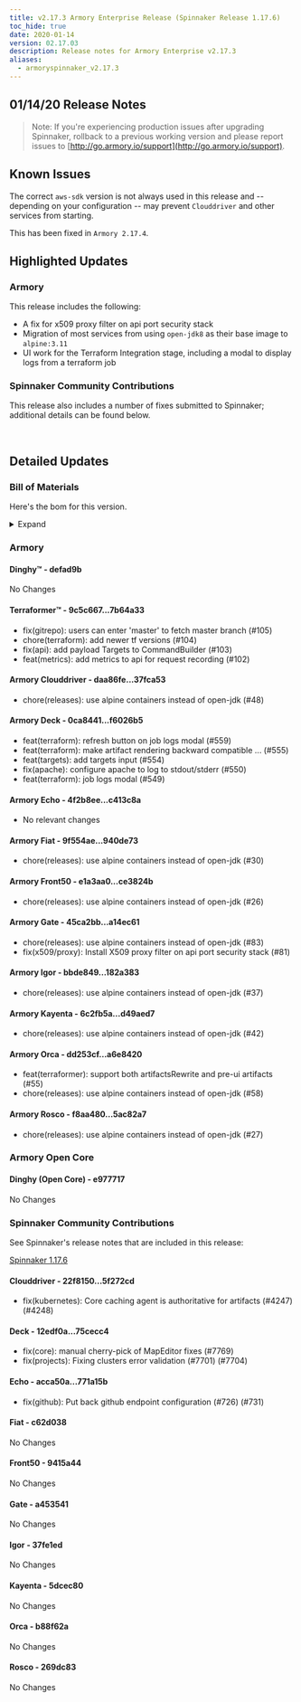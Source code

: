 ```yaml
---
title: v2.17.3 Armory Enterprise Release (Spinnaker Release 1.17.6)
toc_hide: true
date: 2020-01-14
version: 02.17.03
description: Release notes for Armory Enterprise v2.17.3
aliases:
  - armoryspinnaker_v2.17.3
---
```


## 01/14/20 Release Notes


> Note: If you're experiencing production issues after upgrading Spinnaker, rollback to a previous working version and please report issues to [http://go.armory.io/support](http://go.armory.io/support).


## Known Issues

The correct `aws-sdk` version is not always used in this release and -- depending on your configuration -- may prevent `Clouddriver` and other services from starting.

This has been fixed in `Armory 2.17.4`.

## Highlighted Updates
### Armory
This release includes the following:

- A fix for x509 proxy filter on api port security stack
- Migration of most services from using `open-jdk8` as their base image to `alpine:3.11`
- UI work for the Terraform Integration stage, including a modal to display logs from a terraform job

###  Spinnaker Community Contributions

This release also includes a number of fixes submitted to Spinnaker; additional details can be found below.

<br>

## Detailed Updates

### Bill of Materials
Here's the bom for this version.
<details><summary>Expand</summary>
<pre class="highlight">
<code>version: 2.17.3-rc3212
timestamp: "2020-01-14 21:14:29"
services:
  clouddriver:
    version: 6.4.4-37fca53-5f272cd-rc1065
  deck:
    version: 2.13.4-f6026b5-75cecc4-rc247
  dinghy:
    version: 0.0.4-defad9b-rc1601
  echo:
    version: 2.9.1-c413c8a-771a15b-rc589
  fiat:
    version: 1.8.3-940de73-c62d038-rc1065
  front50:
    version: 0.20.1-ce3824b-9415a44-rc1062
  gate:
    version: 1.13.0-a14ec61-a453541-rc1795
  igor:
    version: 1.7.0-182a383-37fe1ed-rc908
  kayenta:
    version: 0.12.0-d49aed7-5dcec80-rc819
  monitoring-daemon:
    version: 0.16.0-59cbbec-rc543
  monitoring-third-party:
    version: 0.16.0-59cbbec-rc543
  orca:
    version: 2.11.2-a6e8420-b88f62a-rc949
  rosco:
    version: 0.15.1-5ac82a7-269dc83-rc901
  terraformer:
    version: 0.0.2-7b64a33-rc12
dependencies:
  redis:
    version: 2:2.8.4-2
artifactSources:
  dockerRegistry: docker.io/armory</code>
</pre>
</details>



### Armory
#### Dinghy&trade; - defad9b
No Changes

#### Terraformer&trade; - 9c5c667...7b64a33
 - fix(gitrepo): users can enter 'master' to fetch master branch (#105)
 - chore(terraform): add newer tf versions (#104)
 - fix(api): add payload Targets to CommandBuilder (#103)
 - feat(metrics): add metrics to api for request recording (#102)

#### Armory Clouddriver  - daa86fe...37fca53
 - chore(releases): use alpine containers instead of open-jdk (#48)

#### Armory Deck  - 0ca8441...f6026b5
 - feat(terraform): refresh button on job logs modal (#559)
 - feat(terraform): make artifact rendering backward compatible ... (#555)
 - feat(targets): add targets input (#554)
 - fix(apache): configure apache to log to stdout/stderr (#550)
 - feat(terraform): job logs modal (#549)

#### Armory Echo  - 4f2b8ee...c413c8a
 - No relevant changes

#### Armory Fiat  - 9f554ae...940de73
 - chore(releases): use alpine containers instead of open-jdk (#30)

#### Armory Front50  - e1a3aa0...ce3824b
 - chore(releases): use alpine containers instead of open-jdk (#26)

#### Armory Gate  - 45ca2bb...a14ec61
 - chore(releases): use alpine containers instead of open-jdk (#83)
 - fix(x509/proxy): Install X509 proxy filter on api port security stack (#81)

#### Armory Igor  - bbde849...182a383
 - chore(releases): use alpine containers instead of open-jdk (#37)

#### Armory Kayenta  - 6c2fb5a...d49aed7
 - chore(releases): use alpine containers instead of open-jdk (#42)

#### Armory Orca  - dd253cf...a6e8420
 - feat(terraformer): support both artifactsRewrite and pre-ui artifacts (#55)
 - chore(releases): use alpine containers instead of open-jdk (#58)

#### Armory Rosco  - f8aa480...5ac82a7
 - chore(releases): use alpine containers instead of open-jdk (#27)

### Armory Open Core
#### Dinghy (Open Core) - e977717
No Changes

###  Spinnaker Community Contributions
See Spinnaker's release notes that are included in this release:

[Spinnaker 1.17.6](https://www.spinnaker.io/community/releases/versions/1-17-6-changelog#individual-service-changes)

#### Clouddriver  - 22f8150...5f272cd
 - fix(kubernetes): Core caching agent is authoritative for artifacts (#4247) (#4248)

#### Deck  - 12edf0a...75cecc4
 - fix(core): manual cherry-pick of MapEditor fixes (#7769)
 - fix(projects): Fixing clusters error validation (#7701) (#7704)

#### Echo  - acca50a...771a15b
 - fix(github): Put back github endpoint configuration (#726) (#731)

#### Fiat  - c62d038
No Changes

#### Front50  - 9415a44
No Changes

#### Gate  - a453541
No Changes

#### Igor  - 37fe1ed
No Changes

#### Kayenta  - 5dcec80
No Changes

#### Orca  - b88f62a
No Changes

#### Rosco  - 269dc83
No Changes
